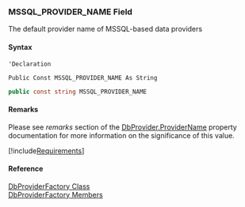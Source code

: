 ﻿### MSSQL_PROVIDER_NAME Field

The default provider name of MSSQL-based data providers

#### Syntax

```vbnet
'Declaration

Public Const MSSQL_PROVIDER_NAME As String
```

```csharp
public const string MSSQL_PROVIDER_NAME
```

#### Remarks

Please see _remarks_ section of the [DbProvider.ProviderName](FChoice.Common~FChoice.Common.Data.DbProvider~ProviderName.md) property documentation for more information on the significance of this value.

[!include[Requirements](../partials/requirements.md)]

#### Reference

[DbProviderFactory Class](FChoice.Common~FChoice.Common.Data.DbProviderFactory.md)  
[DbProviderFactory Members](FChoice.Common~FChoice.Common.Data.DbProviderFactory_members.md)
